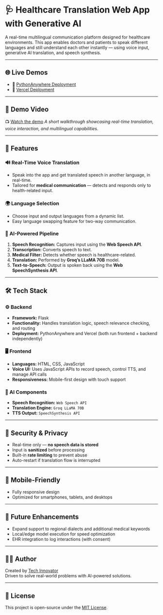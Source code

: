 # 🩺 Healthcare Translation Web App with Generative AI

A real-time multilingual communication platform designed for healthcare environments. This app enables doctors and patients to speak different languages and still understand each other instantly — using voice input, generative AI translation, and speech synthesis.

---

## 🌐 Live Demos

- 🔗 [PythonAnywhere Deployment](https://techainnovator.pythonanywhere.com)
- 🔗 [Vercel Deployment](https://healthcare-translation-app-nine.vercel.app/)

---

## 🎥 Demo Video

📺 [Watch the demo](https://github.com/TechAI-Innovator/healthcare-translation-app/blob/main/assets/health-translation-app-demo-video.mp4)
_A short walkthrough showcasing real-time translation, voice interaction, and multilingual capabilities._

---

## 🚀 Features

### 🔊 Real-Time Voice Translation
- Speak into the app and get translated speech in another language, in real-time.
- Tailored for **medical communication** — detects and responds only to health-related input.

### 🌍 Language Selection
- Choose input and output languages from a dynamic list.
- Easy language swapping feature for two-way communication.

### 🧠 AI-Powered Pipeline

1. **Speech Recognition:** Captures input using the **Web Speech API**.
2. **Transcription:** Converts speech to text.
3. **Medical Filter:** Detects whether speech is healthcare-related.
4. **Translation:** Performed by **Groq’s LLaMA 70B** model.
5. **Text-to-Speech:** Output is spoken back using the **Web SpeechSynthesis API**.

---

## 🛠️ Tech Stack

### ⚙️ Backend
- **Framework:** Flask
- **Functionality:** Handles translation logic, speech relevance checking, and routing
- **Deployment:** PythonAnywhere and Vercel (both run frontend + backend independently)

### 🖥️ Frontend
- **Languages:** HTML, CSS, JavaScript
- **Voice UI:** Uses JavaScript APIs to record speech, control TTS, and manage API calls
- **Responsiveness:** Mobile-first design with touch support

### 🤖 AI Components
- **Speech Recognition:** `Web Speech API`
- **Translation Engine:** `Groq LLaMA 70B`
- **TTS Output:** `SpeechSynthesis API`

---

## 🔐 Security & Privacy

- Real-time only — **no speech data is stored**
- Input is **sanitized** before processing
- Built-in **rate limiting** to prevent abuse
- Auto-restart if translation flow is interrupted

---

## 📱 Mobile-Friendly

- Fully responsive design
- Optimized for smartphones, tablets, and desktops

---

## 🔄 Future Enhancements

- Expand support to regional dialects and additional medical keywords
- Local/edge model execution for speed optimization
- EHR integration to log interactions (with consent)

---

## 👨‍💻 Author

Created by [Tech Innovator](https://github.com/techai-innovator)  
Driven to solve real-world problems with AI-powered solutions.

---

## 📄 License

This project is open-source under the [MIT License](LICENSE).
